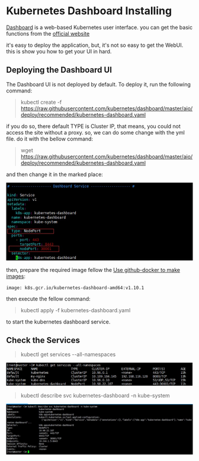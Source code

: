 # Kubernetes Dashboard Installing
[Dashboard](https://kubernetes.io/docs/tasks/access-application-cluster/web-ui-dashboard/) is a web-based Kubernetes user interface.
you can get the basic functions from the [official website](https://kubernetes.io/docs/tasks/access-application-cluster/web-ui-dashboard/)

it's easy to deploy the application, but, it's not so easy to get the WebUI. this is show you how to get your UI in hard.

## Deploying the Dashboard UI
The Dashboard UI is not deployed by default. To deploy it, run the following command:
> kubectl create -f https://raw.githubusercontent.com/kubernetes/dashboard/master/aio/deploy/recommended/kubernetes-dashboard.yaml

if you do so, there default TYPE is Cluster IP, that means, you could not access the site without a proxy. so, we can do some change with the yml file. do it with the bellow command:

> wget https://raw.githubusercontent.com/kubernetes/dashboard/master/aio/deploy/recommended/kubernetes-dashboard.yaml

and then change it in the marked place:

![image](https://github.com/fasimito/kubernetes-cluster/blob/master/images/dashboard-modify-service.jpg)

then, prepare the required image fellow the [Use github-docker to make images](https://github.com/fasimito/kubernetes-cluster/tree/master/4.use-github-docker-make-images):
```
image: k8s.gcr.io/kubernetes-dashboard-amd64:v1.10.1
```

then execute the fellow command:
> kubectl apply -f kubernetes-dashboard.yaml

to start the kubernetes dashboard service.

## Check the Services

> kubectl get services --all-namespaces 

![image](https://github.com/fasimito/kubernetes-cluster/blob/master/images/dashboard-check-services.jpg)

> kubectl describe svc kubernetes-dashboard -n kube-system

![image](https://github.com/fasimito/kubernetes-cluster/blob/master/images/dashboard-get-services.jpg)



